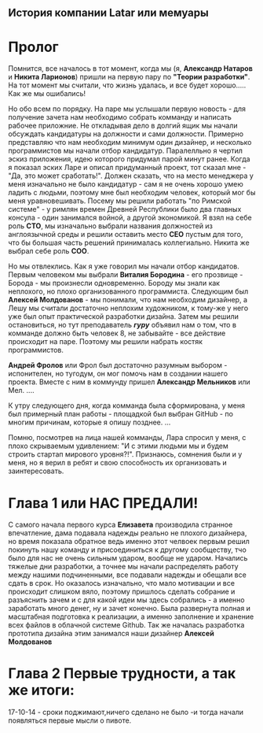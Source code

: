 История компании Latar или мемуары
--------------------------------------
Пролог
======

  Помнится, все началось в тот момент, когда мы (я, **Александр Натаров** и **Никита Ларионов**) пришли на первую пару 
  по **"Теории разработки"**. На тот момент мы считали, что жизнь удалась, и все будет хорошо..... Как же мы ошибались! 
  
  Но обо всем по порядку. На паре мы услышали первую новость - для получение зачета нам необходимо собрать комманду и написать
  рабочее приложние. Не откладывая дело в долгий ящик мы начали обсуждать кандидатуры на должности и сами должности.
  Примерно представляю что нам необходим минимум один дизайнер, и несколько программистов мы начали отбор кандидатур.
  Паралелльно я чертил эскиз приложения, идею которого придумал парой минут ранее. Когда я показал эских Ларе и 
  описал придуманный проект, тот сказал мне - "Да, это может сработать!". Должен сказать, что на место менеджера у меня изначально
  не было кандидатур - сам я не очень хорошо умею ладить с людьми, поэтому мне был необходим человек, который мог бы меня
  уравновешивать. Посему мы решили работать "по Римской системе" - у римлян времен Древней Республики было два главных консула -
  один занимался войной, а другой экономикой. Я взял на себе роль **CTO**, мы изначально выбрали названия должностей
  из англоязычной среды и решили оставить место **CEO** пустым для того, что бы большая часть решений принималась коллегиально.
  Никита же выбрал себе роль **COO**. 
  
  Но мы отвлеклись. Как я уже говорил мы начали отбор кандидатов. Первым человеком мы выбрали **Виталия Бородина** - его
  прозвище - Борода - мы произнесли одновременно. Бороду мы знали как неплохого, но плохо организованного программиста.
  Следующим был **Алексей Молдованов** - мы понимали, что нам необходим дизайнер, а Лешу мы считали достаточно неплохим 
  художником, к тому-же у него уже был опыт практической разработки дизайна.
  Затем мы решили остановиться, но тут преподаватель ***гуру*** объявил нам о том, что в комманде должно быть человек 8, не
  забывайте - все действие происходит на паре. Поэтому мы решили набрать костяк программистов. 
  
  **Андрей Фролов** или Фрол был достаточно разумным выбором - испонителен, но тугодум, он мог помочь нам в создании нашего проекта.
  Вместе с ним в коммунду пришел **Александр Мельников** или Мел. ....
  
  К утру следующего дня, когда комманда была сформирована, у меня был примерный план работы - площадкой был выбран GitHub -
  по многим причинам, которые я опишу позднее. ...
  
  Помню,  посмотрев на лица нашей комманды, Лара спросил у меня, с плохо скрываемым удивлением: "И с этими людьми мы и будем
  строить стартап мирового уровня?!". Признаюсь, сомнения были и у меня, но я верил в ребят и свою способность их 
  организовать и заинтересовать.

Глава 1 или НАС ПРЕДАЛИ!
========================

  С самого начала первого курса **Елизавета** производила странное впечатление, дама подавала надежды реально не плохого дизайнера, но время показала обратное ведь именно этот челвоек первым решил покинуть нашу команду и присоединиться к другому сообществу, тчо было для нас не очень сильным ударом, вообще не ударом.
  Начались тяжелые дни разработки, а точнее мы начали распределять работу  между нашими подчиненными, все подавали надежды и обещали все сдать в срок.
  Но оказалось изначально, что мало мотивации и все происходит слишком вяло, поэтому пришлось сделать собрание и разъяснить зачем и с для какой идеи мы здесь собрались - а именно заработать много денег, ну и зачет конечно.
  Была развернута полная и масштабная подготовка к реализации, а именно заполнение и хранение всех файлов в облачной системе Github. Так же началась разработка прототипа дизайна этим занимался наши дизайнер **Алексей Молдованов**
  
Глава 2 Первые трудности, а так же итоги:
=========================================















17-10-14 - сроки поджимают,ничего сделано не было -и тогда начали появляться первые мысли о пивоте.
